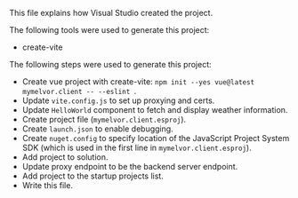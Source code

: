 This file explains how Visual Studio created the project.

The following tools were used to generate this project:
- create-vite

The following steps were used to generate this project:
- Create vue project with create-vite: `npm init --yes vue@latest mymelvor.client -- --eslint `.
- Update `vite.config.js` to set up proxying and certs.
- Update `HelloWorld` component to fetch and display weather information.
- Create project file (`mymelvor.client.esproj`).
- Create `launch.json` to enable debugging.
- Create `nuget.config` to specify location of the JavaScript Project System SDK (which is used in the first line in `mymelvor.client.esproj`).
- Add project to solution.
- Update proxy endpoint to be the backend server endpoint.
- Add project to the startup projects list.
- Write this file.
